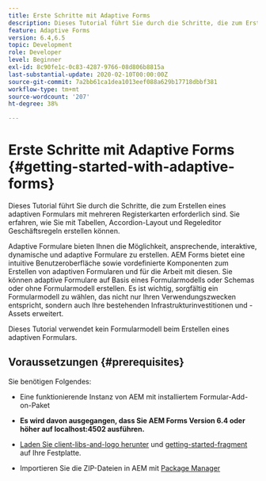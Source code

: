 ```yaml
---
title: Erste Schritte mit Adaptive Forms
description: Dieses Tutorial führt Sie durch die Schritte, die zum Erstellen eines adaptiven Formulars mit mehreren Registerkarten erforderlich sind. Sie erfahren, wie Sie mit Tabellen, Accordion-Layout und Regeleditor Geschäftsregeln erstellen können.
feature: Adaptive Forms
version: 6.4,6.5
topic: Development
role: Developer
level: Beginner
exl-id: 8c90fe1c-0c83-4287-9766-08d806b8815a
last-substantial-update: 2020-02-10T00:00:00Z
source-git-commit: 7a2bb61ca1dea1013eef088a629b17718dbbf381
workflow-type: tm+mt
source-wordcount: '207'
ht-degree: 38%

---
```


# Erste Schritte mit Adaptive Forms {#getting-started-with-adaptive-forms}

Dieses Tutorial führt Sie durch die Schritte, die zum Erstellen eines adaptiven Formulars mit mehreren Registerkarten erforderlich sind. Sie erfahren, wie Sie mit Tabellen, Accordion-Layout und Regeleditor Geschäftsregeln erstellen können.

Adaptive Formulare bieten Ihnen die Möglichkeit, ansprechende, interaktive, dynamische und adaptive Formulare zu erstellen. AEM Forms bietet eine intuitive Benutzeroberfläche sowie vordefinierte Komponenten zum Erstellen von adaptiven Formularen und für die Arbeit mit diesen. Sie können adaptive Formulare auf Basis eines Formularmodells oder Schemas oder ohne Formularmodell erstellen. Es ist wichtig, sorgfältig ein Formularmodell zu wählen, das nicht nur Ihren Verwendungszwecken entspricht, sondern auch Ihre bestehenden Infrastrukturinvestitionen und -Assets erweitert.

Dieses Tutorial verwendet kein Formularmodell beim Erstellen eines adaptiven Formulars.

## Voraussetzungen {#prerequisites}

Sie benötigen Folgendes:

* Eine funktionierende Instanz von AEM mit installiertem Formular-Add-on-Paket

* **Es wird davon ausgegangen, dass Sie AEM Forms Version 6.4 oder höher auf localhost:4502 ausführen.**

* [Laden Sie client-libs-and-logo herunter](assets/client-libs-and-logo.zip) und [getting-started-fragment](assets/getting-started-fragment.zip) auf Ihre Festplatte.

* Importieren Sie die ZIP-Dateien in AEM mit [Package Manager ](http://localhost:4502/crx/packmgr/index.jsp)
